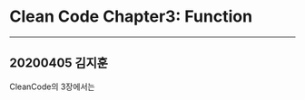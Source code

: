 # Clean Code Chapter3: Function
---------------------
20200405 김지훈
---------------------
CleanCode의 3장에서는
